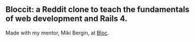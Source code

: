 ## Bloccit: a Reddit clone to teach the fundamentals of web development and Rails 4.
Made with my mentor, Miki Bergin, at [Bloc](http://bloc.io).
